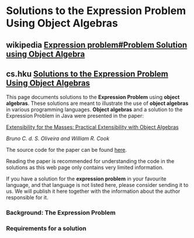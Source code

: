 # Solutions to the Expression Problem Using Object Algebras

## wikipedia [Expression problem#Problem Solution using Object Algebra](https://en.wikipedia.org/wiki/Expression_problem#Problem_Solution_using_Object_Algebra)

## cs.hku [Solutions to the Expression Problem Using Object Algebras](https://i.cs.hku.hk/~bruno/oa/)

This page documents solutions to the **Expression Problem** using **object algebras**. These solutions are meant to illustrate the use of **object algebras** in various programming languages. **Object algebras** and a solution to the Expression Problem in Java were presented in the paper:

[Extensibility for the Masses: Practical Extensibility with Object Algebras](http://ropas.snu.ac.kr/~bruno/papers/ecoop2012.pdf)

*Bruno C. d. S. Oliveira and William R. Cook*

The source code for the paper can be found [here](https://i.cs.hku.hk/~bruno/oa/OA_Java.zip).

Reading the paper is recommended for understanding the code in the solutions as this web page only contains very limited information.

If you have a solution for the **expression problem** in your favourite language, and that language is not listed here, please consider sending it to us. We will publish it here together with the information about the author responsible for it.

### Background: The Expression Problem

### Requirements for a solution